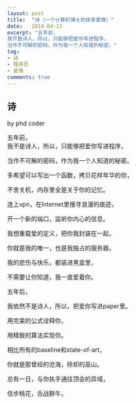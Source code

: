 ```yaml
---
layout: post
title:  "诗（一个计算机博士的侠骨柔情）"
date:   2018-04-13
excerpt: "五年前，
我不是诗人，所以，只能够把爱你写进程序，
当作不可解的密码，作为我一个人知道的秘密。"
tag:
- 诗
- 程序员
- 爱情
comments: true
---  
```

      
## 诗
by phd coder

五年前，  
我不是诗人，所以，只能够把爱你写进程序，

当作不可解的密码，作为我一个人知道的秘密。

多希望可以写出一个函数，拷贝花样年华的你，

不舍关机，内存里全是关于你的记忆。

连上vpn，在Internet里搜寻浪漫的痕迹，

开一个新的端口，监听你内心的信息。

我想重载爱的定义，把你我封装在一起，

你就是我的唯一，也是我独占的服务器。

我的悲伤与快乐，都装进黑盒里，

不需要让你知道，我一直爱着你。
 
 
 
 
 
五年后，

我依然不是诗人，所以，把爱你写进paper里。

用完美的公式诠释你，

用精致的算法实现你。

相比所有的baseline和state-of-art，

你就是那曾经的沧海，除却的巫山。

总有一日，与你执手通往顶会的异域，

信步桃花，舌战群牛。 

